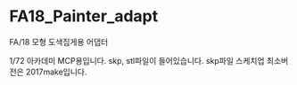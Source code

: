 # FA18_Painter_adapt
FA/18 모형 도색집게용 어댑터

1/72 아카데미 MCP용입니다.
skp, stl파일이 들어있습니다.
skp파일 스케치업 최소버전은 2017make입니다.
